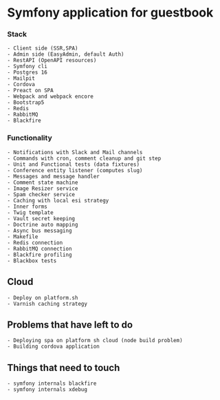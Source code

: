 # Symfony application for guestbook

### Stack

    - Client side (SSR,SPA)
    - Admin side (EasyAdmin, default Auth)
    - RestAPI (OpenAPI resources)
    - Symfony cli
    - Postgres 16
    - Mailpit
    - Cordova
    - Preact on SPA
    - Webpack and webpack encore
    - Bootstrap5
    - Redis
    - RabbitMQ
    - Blackfire

### Functionality

    - Notifications with Slack and Mail channels
    - Commands with cron, comment cleanup and git step
    - Unit and Functional tests (data fixtures)
    - Conference entity listener (computes slug)
    - Messages and message handler
    - Comment state machine
    - Image Resizer service
    - Spam checker service
    - Caching with local esi strategy
    - Inner forms
    - Twig template
    - Vault secret keeping
    - Doctrine auto mapping
    - Async bus messaging
    - Makefile
    - Redis connection
    - RabbitMQ connection
    - Blackfire profiling
    - Blackbox tests

## Cloud
    - Deploy on platform.sh
    - Varnish caching strategy

## Problems that have left to do
    - Deploying spa on platform sh cloud (node build problem)
    - Building cordova application

## Things that need to touch
    - symfony internals blackfire
    - symfony internals xdebug
        
